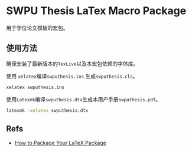 # SWPU Thesis LaTex Macro Package

用于学位论文模板的宏包。

## 使用方法

确保安装了最新版本的`TexLive`以及本宏包依赖的字体库。

使用 `xelatex`编译`swputhesis.ins`
生成`swputhesis.cls`。

```bash
xelatex swputhesis.ins
```

使用`Latexmk`编译`swputhesis.dtx`生成本用户手册`swputhesis.pdf`。

```bash
latexmk -xelatex swputhesis.dtx
```

## Refs

* [How to Package Your LaTeX Package](https://mirrors.sjtug.sjtu.edu.cn/ctan/info/dtxtut/dtxtut.pdf)
